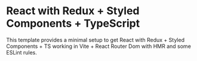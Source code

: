# React with Redux + Styled Components + TypeScript

This template provides a minimal setup to get React with Redux + Styled Components + TS working in Vite + React Router Dom with HMR and some ESLint rules.
